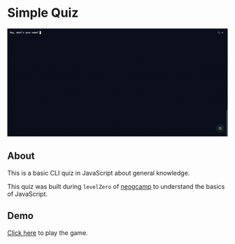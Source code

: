 # Simple Quiz

<div align="center">
    <img src="./demo.gif" alt="screenshot of simple quiz">
</div>

## About

This is a basic CLI quiz in JavaScript about general knowledge.

This quiz was built during `levelZero` of [neogcamp](https://neog.camp) to understand the basics of JavaScript.

## Demo

[Click here](https://replit.com/@TuhinDas5/SimpleQuiz?embed=1&output=1) to play the game.
